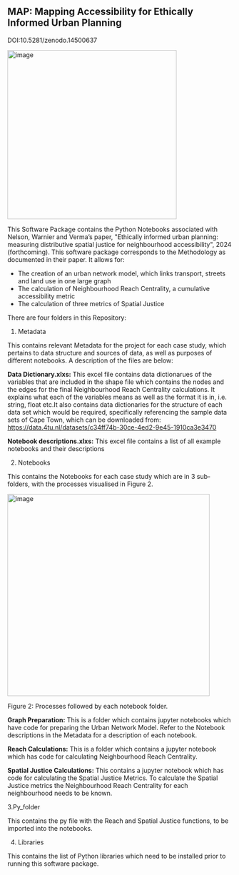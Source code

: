## MAP: Mapping Accessibility for Ethically Informed Urban Planning

DOI:10.5281/zenodo.14500637

<img width="379" alt="image" src="https://github.com/user-attachments/assets/b51c1773-f2e5-4070-8598-51964433f790" />

This Software Package contains the Python Notebooks associated with Nelson, Warnier and Verma’s paper, "Ethically informed urban planning: measuring distributive spatial justice for neighbourhood accessibility", 2024 (forthcoming). This software package corresponds to the Methodology as documented in their paper. It allows for:

- The creation of an urban network model, which links transport, streets and land use in one large graph
- The calculation of Neighbourhood Reach Centrality, a cumulative accessibility metric
- The calculation of three metrics of Spatial Justice

There are four folders in this Repository:

1. Metadata

This contains relevant Metadata for the project for each case study, which pertains to data structure and sources of data, as well as purposes of different notebooks. A description of the files are below:

**Data Dictionary.xlxs:**
This excel file contains data dictionarues of the variables that are included in the shape file which contains the nodes and the edges for the final Neighbourhood Reach Centrality calculations. It explains what each of the variables means as well as the format it is in, i.e. string, float etc.It also contains data dictionaries for the structure of each data set which would be required, specifically referencing the sample data sets of Cape Town, which can be downloaded from: https://data.4tu.nl/datasets/c34ff74b-30ce-4ed2-9e45-1910ca3e3470

**Notebook descriptions.xlxs:**
This excel file contains a list of all example notebooks and their descriptions

2. Notebooks

This contains the Notebooks for each case study which are in 3 sub-folders, with the processes visualised in Figure 2.

<img width="453" alt="image" src="https://github.com/user-attachments/assets/ab24da37-8ed1-42df-b79f-eb6679cf5d51" />

Figure 2: Processes followed by each notebook folder.

**Graph Preparation:**
This is a folder which contains jupyter notebooks which have code for preparing the Urban Network Model. Refer to the Notebook descriptions in the Metadata for a description of each notebook.

**Reach Calculations:**
This is a folder which contains a jupyter notebook which has code for calculating Neighbourhood Reach Centrality.

**Spatial Justice Calculations:**
This contains a jupyter notebook which has code for calculating the Spatial Justice Metrics.
To calculate the Spatial Justice metrics the Neighbourhood Reach Centrality for each neighbourhood needs to be known.

3.Py_folder

This contains the py file with the Reach and Spatial Justice functions, to be imported into the notebooks.

4. Libraries

This contains the list of Python libraries which need to be installed prior to running this software package.



